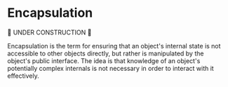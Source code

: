 Encapsulation
=============

:construction: UNDER CONSTRUCTION :construction:

Encapsulation is the term for ensuring that an object's internal state is not accessible to other objects directly, but rather is manipulated by the object's public interface.  The idea is that knowledge of an object's potentially complex internals is not necessary in order to interact with it effectively.
